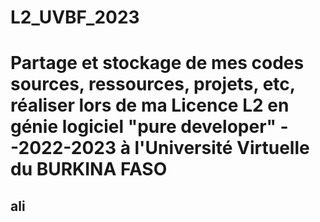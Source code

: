# L2_UVBF_2023

# Partage et stockage de mes codes sources, ressources, projets, etc, réaliser lors de ma Licence L2 en génie logiciel "pure developer" --2022-2023 à l'Université Virtuelle du BURKINA FASO
## ali
